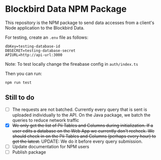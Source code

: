 # Blockbird Data NPM Package

This repository is the NPM package to send data accesses from a client's Node application to the Blockbird Data.

For testing, create an `.env` file as follows:

```
dbKey=testing-database-id
DBSECRET=testing-database-secret
APIURL=http://api-url:3000
```

Note: To test locally change the fireabase config in `auth/index.ts`

Then you can run:

```
npm run test
```

## Still to do

- [ ] The requests are not batched. Currently every query that is sent is uploaded individually to the API. On the Java package, we batch the queries to reduce network traffic
- [x] ~~We only get the list of Pii Tables and Columns during initialization. If a user edits a database on the Web App we currently don't recheck. We should check in on the Pii Tables and Columns (perhaps every hour) to get the latest.~~ UPDATE: We do it before every query submission.
- [ ] Update documentation for NPM users
- [ ] Publish package

